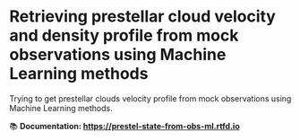 # Retrieving prestellar cloud velocity and density profile from mock observations using Machine Learning methods

Trying to get prestellar clouds velocity profile from mock observations using Machine Learning methods.

📚 **Documentation: https://prestel-state-from-obs-ml.rtfd.io**
